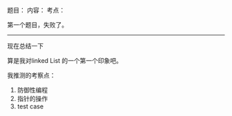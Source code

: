 题目：
内容：
考点：


第一个题目，失败了。

---

现在总结一下

算是我对linked List 的一个第一个印象吧。

我推测的考察点：

1. 防御性编程
2. 指针的操作
3. test case
